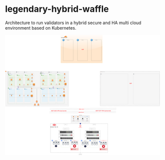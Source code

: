 # legendary-hybrid-waffle

Architecture to run validators in a hybrid secure and HA multi cloud environment based on Kubernetes. 

![Architecture](./img/Nethermind-Architecture-proof-Page-1.drawio.png)